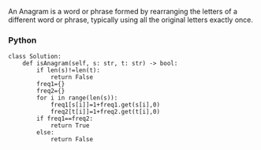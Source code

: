 An Anagram is a word or phrase formed by rearranging the letters of a different word or phrase, typically using all the original letters exactly once.

<h3>Python</h3>

```
class Solution:
    def isAnagram(self, s: str, t: str) -> bool:
        if len(s)!=len(t):
            return False
        freq1={}
        freq2={}
        for i in range(len(s)):
            freq1[s[i]]=1+freq1.get(s[i],0)
            freq2[t[i]]=1+freq2.get(t[i],0)
        if freq1==freq2:
            return True
        else:
            return False
```
